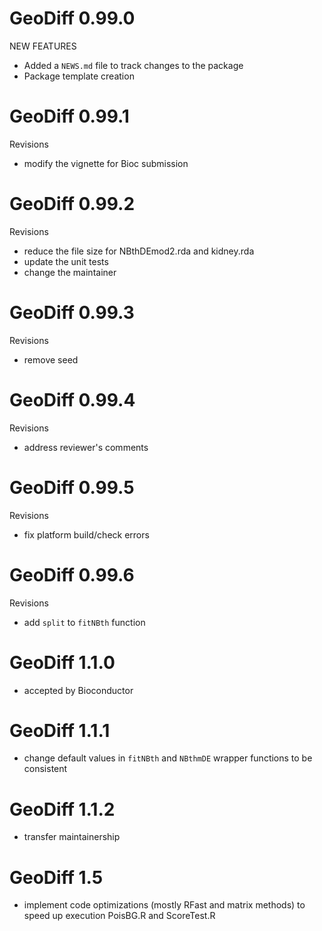 # GeoDiff 0.99.0

NEW FEATURES

* Added a `NEWS.md` file to track changes to the package
* Package template creation

# GeoDiff 0.99.1

Revisions

* modify the vignette for Bioc submission

# GeoDiff 0.99.2

Revisions

* reduce the file size for NBthDEmod2.rda and kidney.rda
* update the unit tests
* change the maintainer 

# GeoDiff 0.99.3

Revisions

* remove seed

# GeoDiff 0.99.4

Revisions

* address reviewer's comments

# GeoDiff 0.99.5

Revisions

* fix platform build/check errors

# GeoDiff 0.99.6

Revisions

* add `split` to `fitNBth` function

# GeoDiff 1.1.0

* accepted by Bioconductor 

# GeoDiff 1.1.1

* change default values in `fitNBth` and `NBthmDE` wrapper functions to be consistent

# GeoDiff 1.1.2

* transfer maintainership

# GeoDiff 1.5

* implement code optimizations (mostly RFast and matrix methods) to speed up execution PoisBG.R and ScoreTest.R

